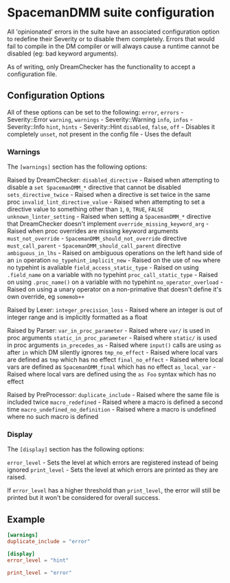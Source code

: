 # SpacemanDMM suite configuration

All 'opinionated' errors in the suite have an associated configuration option to redefine their Severity or to disable them completely.
Errors that would fail to compile in the DM compiler or will always cause a runtime cannot be disabled (eg: bad keyword arguments).

As of writing, only DreamChecker has the functionality to accept a configuration file.

## Configuration Options

All of these options can be set to the following:
`error`, `errors` - Severity::Error
`warning`, `warnings` - Severity::Warning
`info`, `infos` - Severity::Info
`hint`, `hints` - Severity::Hint
`disabled`, `false`, `off` - Disables it completely
`unset`, not present in the config file - Uses the default

### Warnings

The `[warnings]` section has the following options:

Raised by DreamChecker:
`disabled_directive` - Raised when attempting to disable a `set SpacemanDMM_*` directive that cannot be disabled
`sets_directive_twice` - Raised when a directive is set twice in the same proc
`invalid_lint_directive_value` - Raised when attempting to set a directive value to something other than `1`, `0`, `TRUE`, `FALSE`
`unknown_linter_setting` - Raised when setting a `SpacemanDMM_*` directive that DreamChecker doesn't implement
`override_missing_keyword_arg` - Raised when proc overrides are missing keyword arguments
`must_not_override` - `SpacemanDMM_should_not_override` directive
`must_call_parent` - `SpacemanDMM_should_call_parent` directive
`ambiguous_in_lhs` - Raised on ambiguous operations on the left hand side of an `in` operation
`no_typehint_implicit_new` - Raised on the use of `new` where no typehint is avaliable
`field_access_static_type` - Raised on using `.field_name` on a variable with no typehint
`proc_call_static_type` - Raised on using `.proc_name()` on a variable with no typehint
`no_operator_overload` - Raised on using a unary operator on a non-primative that doesn't define it's own override, eg `somemob++`

Raised by Lexer:
`integer_precision_loss` - Raised where an integer is out of integer range and is implicitly formatted as a float

Raised by Parser:
`var_in_proc_parameter` - Raised where `var/` is used in proc arguments
`static_in_proc_parameter` - Raised where `static/` is used in proc arguments
`in_precedes_as` - Raised where `input()` calls are using `as` after `in` which DM silently ignores
`tmp_no_effect` - Raised where local vars are defined as `tmp` which has no effect
`final_no_effect` - Raised where local vars are defined as `SpacemanDMM_final` which has no effect
`as_local_var` - Raised where local vars are defined using the `as Foo` syntax which has no effect

Raised by PreProcessor:
`duplicate_include` - Raised where the same file is included twice
`macro_redefined` - Raised where a macro is defined a second time
`macro_undefined_no_definition` - Raised where a macro is undefined where no such macro is defined

### Display

The `[display]` section has the following options:

`error_level` - Sets the level at which errors are registered instead of being ignored
`print_level` - Sets the level at which errors are printed as they are raised.

If `error_level` has a higher threshold than `print_level`, the error will still be printed but it won't be considered for overall success.

## Example

```toml
[warnings]
duplicate_include = "error"

[display]
error_level = "hint"

print_level = "error"
```

